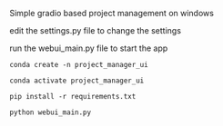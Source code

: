 Simple gradio based project management on windows

edit the settings.py file to change the settings

run the webui_main.py file to start the app

`conda create -n project_manager_ui`

`conda activate project_manager_ui`

`pip install -r requirements.txt`

`python webui_main.py`
